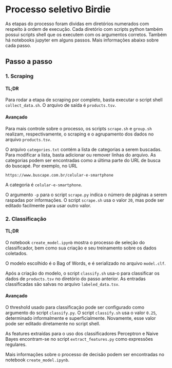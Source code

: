# Processo seletivo Birdie
As etapas do processo foram dividas em diretórios
numerados com respeito à ordem de execução.
Cada diretório com scripts python também possui
scripts shell que os executem com os argumentos corretos.
Também há notebooks jupyter em alguns passos.
Mais informações abaixo sobre cada passo.
## Passo a passo
### 1. Scraping
#### TL;DR
Para rodar a etapa de scraping por completo, basta executar o script shell `collect_data.sh`.
O arquivo de saída é `products.tsv`.

#### Avançado
Para mais controle sobre o processo, os scripts `scrape.sh` e `group.sh` realizam, respectivamente, o scraping e o agrupamento dos dados no arquivo `products.tsv`.

O arquivo `categories.txt` contém a lista de categorias a serem buscadas. Para modificar a lista, basta adicionar ou remover linhas do arquivo. As categorias podem ser encontradas como a última parte do URL de busca do buscapé.
Por exemplo, no URL

    https://www.buscape.com.br/celular-e-smartphone
A categoria é `celular-e-smartphone`.

O argumento `-p` para o script `scrape.py` indica o número de páginas a serem raspadas por informações.
O script `scrape.sh` usa o valor `20`, mas pode ser editado facilmente para usar outro valor.

### 2. Classificação
#### TL;DR
O notebook `create_model.ipynb` mostra o processo de seleção do classificador,
bem como sua criação e seu treinamento sobre os dados coletados.

O modelo escolhido é o Bag of Words, e é serializado no arquivo `model.clf`.

Após a criação do modelo, o script `classify.sh` usa-o para classificar os dados de `products.tsv` no diretório do passo anterior. As entradas classificadas são salvas no arquivo `labeled_data.tsv`.

#### Avançado
O threshold usado para classificação pode ser configurado como argumento do script `classify.py`. O script `classify.sh` usa o valor `0.25`, determinado informalmente e superficialmente. Novamente, esse valor pode ser editado diretamente no script shell.

As features extraídas para o uso dos classificadores Perceptron e Naive Bayes encontram-se no script `extract_features.py` como expressões regulares.

Mais informações sobre o processo de decisão podem ser encontradas no notebook `create_model.ipynb`.
